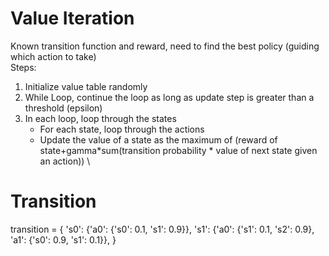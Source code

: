 # Value Iteration
Known transition function and reward, need to find the best policy (guiding which action to take) \
Steps:
1. Initialize value table randomly
2. While Loop, continue the loop as long as update step is greater than a threshold (epsilon)
3. In each loop, loop through the states
    - For each state, loop through the actions
    - Update the value of a state as the maximum of (reward of state+gamma*sum(transition probability * value of next state given an action))
\


# Transition
transition = {
    's0': {'a0': {'s0': 0.1, 's1': 0.9}},
    's1': {'a0': {'s1': 0.1, 's2': 0.9}, 'a1': {'s0': 0.9, 's1': 0.1}},
}
